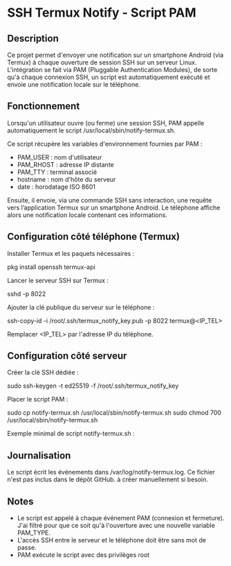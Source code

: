 # SSH Termux Notify - Script PAM

## Description

Ce projet permet d'envoyer une notification sur un smartphone Android (via Termux) à chaque ouverture de session SSH sur un serveur Linux.
L'intégration se fait via PAM (Pluggable Authentication Modules), de sorte qu'à chaque connexion SSH, un script est automatiquement exécuté et envoie une notification locale sur le téléphone.

## Fonctionnement

Lorsqu'un utilisateur ouvre (ou ferme) une session SSH, PAM appelle automatiquement le script /usr/local/sbin/notify-termux.sh.

Ce script récupère les variables d'environnement fournies par PAM :
- PAM_USER : nom d'utilisateur
- PAM_RHOST : adresse IP distante
- PAM_TTY : terminal associé
- hostname : nom d'hôte du serveur
- date : horodatage ISO 8601

Ensuite, il envoie, via une commande SSH sans interaction, une requête vers l’application Termux sur un smartphone Android. Le téléphone affiche alors une notification locale contenant ces informations.

## Configuration côté téléphone (Termux)

Installer Termux et les paquets nécessaires :

pkg install openssh termux-api

Lancer le serveur SSH sur Termux :

sshd -p 8022

Ajouter la clé publique du serveur sur le téléphone :

ssh-copy-id -i /root/.ssh/termux_notify_key.pub -p 8022 termux@<IP_TEL>

Remplacer <IP_TEL> par l'adresse IP du téléphone.

## Configuration côté serveur

Créer la clé SSH dédiée :

sudo ssh-keygen -t ed25519 -f /root/.ssh/termux_notify_key

Placer le script PAM :

sudo cp notify-termux.sh /usr/local/sbin/notify-termux.sh
sudo chmod 700 /usr/local/sbin/notify-termux.sh

Exemple minimal de script notify-termux.sh :

## Journalisation

Le script écrit les événements dans /var/log/notify-termux.log. Ce fichier n'est pas inclus dans le dépôt GitHub. à créer manuellement si besoin.


## Notes

- Le script est appelé à chaque événement PAM (connexion et fermeture). J'ai filtré pour que ce soit qu'à l'ouverture avec une nouvelle variable PAM_TYPE.
- L'accès SSH entre le serveur et le téléphone doit être sans mot de passe.
- PAM exécute le script avec des privilèges root
